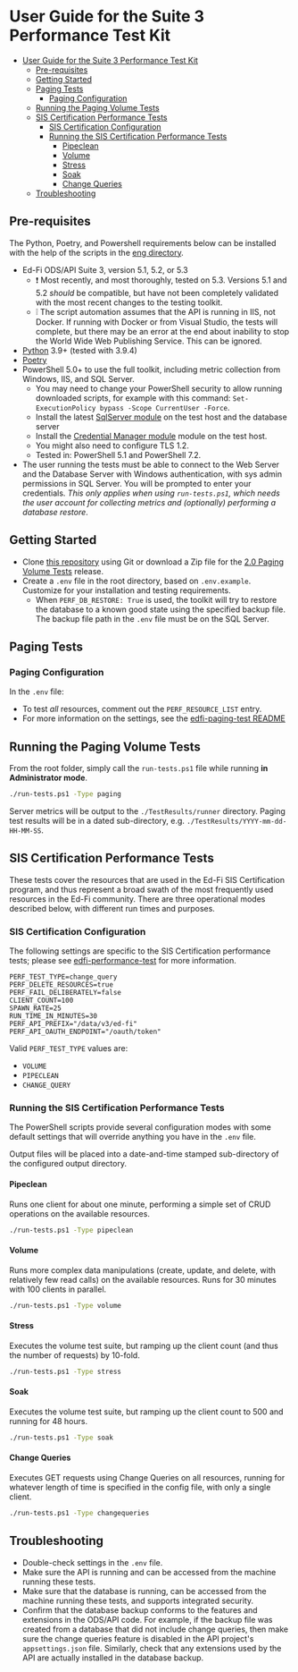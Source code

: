 # User Guide for the Suite 3 Performance Test Kit

- [User Guide for the Suite 3 Performance Test Kit](#user-guide-for-the-suite-3-performance-test-kit)
  - [Pre-requisites](#pre-requisites)
  - [Getting Started](#getting-started)
  - [Paging Tests](#paging-tests)
    - [Paging Configuration](#paging-configuration)
  - [Running the Paging Volume Tests](#running-the-paging-volume-tests)
  - [SIS Certification Performance Tests](#sis-certification-performance-tests)
    - [SIS Certification Configuration](#sis-certification-configuration)
    - [Running the SIS Certification Performance Tests](#running-the-sis-certification-performance-tests)
      - [Pipeclean](#pipeclean)
      - [Volume](#volume)
      - [Stress](#stress)
      - [Soak](#soak)
      - [Change Queries](#change-queries)
  - [Troubleshooting](#troubleshooting)

## Pre-requisites

The Python, Poetry, and Powershell requirements below can be installed
with the help of the scripts in the [eng directory](../eng).

* Ed-Fi ODS/API Suite 3, version 5.1, 5.2, or 5.3
  * ❗ Most recently, and most thoroughly, tested on 5.3. Versions 5.1 and 5.2
    _should_ be compatible, but have not been completely validated with the most
    recent changes to the testing toolkit.
  * ❕ The script automation assumes that the API is running in IIS, not Docker.
    If running with Docker or from Visual Studio, the tests will complete, but
    there may be an error at the end about inability to stop the World Wide Web
    Publishing Service. This can be ignored.
* [Python](https://www.python.org/) 3.9+ (tested with 3.9.4)
* [Poetry](https://python-poetry.org/)
* PowerShell 5.0+ to use the full toolkit, including metric collection from
  Windows, IIS, and SQL Server.
  * You may need to change your PowerShell security to allow running downloaded
    scripts, for example with this command: `Set-ExecutionPolicy bypass -Scope
    CurrentUser -Force`.
  * Install the latest [SqlServer
    module](https://www.powershellgallery.com/packages/Sqlserver) on the
    test host and the database server
  * Install the [Credential Manager
    module](https://www.powershellgallery.com/packages/CredentialManager/2.0)
    module on the test host.
  * You might also need to configure TLS 1.2.
  * Tested in: PowerShell 5.1 and PowerShell 7.2.
* The user running the tests must be able to connect to the Web Server and the
  Database Server with Windows authentication, with sys admin permissions in SQL
  Server. You will be prompted to enter your credentials. _This only applies
  when using `run-tests.ps1`, which needs the user account for collecting
  metrics and (optionally) performing a database restore_.

## Getting Started

* Clone [this
  repository](https://github.com/Ed-Fi-Exchange-OSS/Suite-3-Performance-Testing)
  using Git or download a Zip file for the [2.0 Paging Volume
  Tests](https://github.com/Ed-Fi-Exchange-OSS/Suite-3-Performance-Testing/releases)
  release.
* Create a `.env` file in the root directory, based on `.env.example`. Customize
  for your installation and testing requirements.
  * When `PERF_DB_RESTORE: True` is used, the toolkit will try to restore the
    database to a known good state using the specified backup file. The backup
    file path in the `.env` file must be on the SQL Server.

## Paging Tests

### Paging Configuration

In the `.env` file:

* To test _all_ resources, comment out the `PERF_RESOURCE_LIST` entry.
* For more information on the settings, see the [edfi-paging-test
    README](../src/edfi-paging-test/README.md)

## Running the Paging Volume Tests

From the root folder, simply call the `run-tests.ps1` file while running **in
Administrator mode**.

```bash
./run-tests.ps1 -Type paging
```

Server metrics will be output to the `./TestResults/runner` directory. Paging
test results will be in a dated sub-directory, e.g.
`./TestResults/YYYY-mm-dd-HH-MM-SS`.

## SIS Certification Performance Tests

These tests cover the resources that are used in the Ed-Fi SIS Certification
program, and thus represent a broad swath of the most frequently used resources
in the Ed-Fi community. There are three operational modes described below, with
different run times and purposes.

### SIS Certification Configuration

The following settings are specific to the SIS Certification performance tests;
please see [edfi-performance-test](../src/edfi-performance-test/) for more information.

```none
PERF_TEST_TYPE=change_query
PERF_DELETE_RESOURCES=true
PERF_FAIL_DELIBERATELY=false
CLIENT_COUNT=100
SPAWN_RATE=25
RUN_TIME_IN_MINUTES=30
PERF_API_PREFIX="/data/v3/ed-fi"
PERF_API_OAUTH_ENDPOINT="/oauth/token"
```

Valid `PERF_TEST_TYPE` values are:

* `VOLUME`
* `PIPECLEAN`
* `CHANGE_QUERY`

### Running the SIS Certification Performance Tests

The PowerShell scripts provide several configuration modes with some default
settings that will override anything you have in the `.env` file.

Output files will be placed into a date-and-time stamped sub-directory of the
configured output directory.

#### Pipeclean

Runs one client for about one minute, performing a simple set of CRUD operations
on the available resources.

```bash
./run-tests.ps1 -Type pipeclean
```

#### Volume

Runs more complex data manipulations (create, update, and delete, with
relatively few read calls) on the available resources. Runs for 30 minutes with
100 clients in parallel.

```bash
./run-tests.ps1 -Type volume
```

#### Stress

Executes the volume test suite, but ramping up the client count (and thus the
number of requests) by 10-fold.

```bash
./run-tests.ps1 -Type stress
```

#### Soak

Executes the volume test suite, but ramping up the client count to 500 and
running for 48 hours.

```bash
./run-tests.ps1 -Type soak
```

#### Change Queries

Executes GET requests using Change Queries on all resources, running for
whatever length of time is specified in the config file, with only a single
client.

```bash
./run-tests.ps1 -Type changequeries
```

## Troubleshooting

* Double-check settings in the `.env` file.
* Make sure the API is running and can be accessed from the machine running
  these tests.
* Make sure that the database is running, can be accessed from the machine
  running these tests, and supports integrated security.
* Confirm that the database backup conforms to the features and extensions in
  the ODS/API code. For example, if the backup file was created from a database
  that did not include change queries, then make sure the change queries feature
  is disabled in the API project's `appsettings.json` file. Similarly, check
  that any extensions used by the API are actually installed in the database
  backup.

